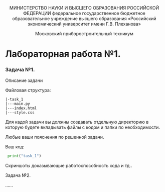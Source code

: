 <div align="center"> МИНИСТЕРСТВО НАУКИ И ВЫСШЕГО ОБРАЗОВАНИЯ РОССИЙСКОЙ ФЕДЕРАЦИИ
федеральное государственное бюджетное образовательное учреждение высшего образования
«Российский экономический университет имени Г.В. Плеханова»

 <p>Московский приборостроительный техникум</p> 

</div>

# Лабораторная работа №1.

### Задача №1. 

Описание задачи

Файловая структура: 
```
|-task_1
|---main.py
|---index.html
|---style.css  
```
Для кадой задачи вы должны создавать отдельную директорию в которую будете вкладывать файлы с кодом и папки по необходимости.
 
<p> Любые ваши пояснения по решенной задачи.</p>
Ваш код:

```python
 print("task_1")
```
<p>Скриншоты доказывающие работоспособность кода и тд.. </p>

Задача №2. 

......
